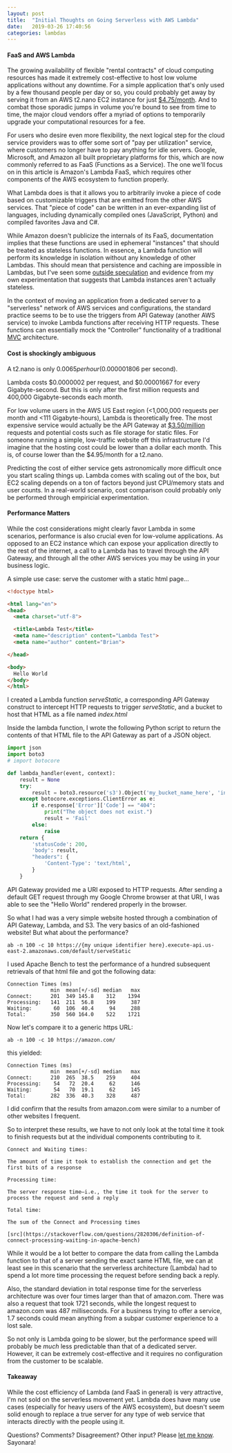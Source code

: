 ```yaml
---
layout: post
title:  "Initial Thoughts on Going Serverless with AWS Lambda"
date:   2019-03-26 17:40:56
categories: lambdas
---
```


#### FaaS and AWS Lambda

The growing availability of flexible "rental contracts" of cloud computing resources has made it extremely cost-effective to host low volume applications without any downtime. For a simple application that's only used by a few thousand people per day or so, you could probably get away by serving it from an AWS t2.nano EC2 instance for just [$4.75/month](https://aws.amazon.com/about-aws/whats-new/2015/12/introducing-t2-nano-the-smallest-lowest-cost-amazon-ec2-instance/). And to combat those sporadic jumps in volume you're bound to see from time to time, the major cloud vendors offer a myriad of options to temporarily upgrade your computational resources for a fee.

For users who desire even more flexibility, the next logical step for the cloud service providers was to offer some sort of "pay per utilization" service, where customers no longer have to pay anything for idle servers. Google, Microsoft, and Amazon all built proprietary platforms for this, which are now commonly referred to as FaaS (Functions as a Service). The one we'll focus on in this article is Amazon's Lambda FaaS, which requires other components of the AWS ecosystem to function properly.

What Lambda does is that it allows you to arbitrarily invoke a piece of code based on customizable triggers that are emitted from the other AWS services. That "piece of code" can be written in an ever-expanding list of languages, including dynamically compiled ones (JavaScript, Python) and compiled favorites Java and C#. 

While Amazon doesn't publicize the internals of its FaaS, documentation implies that these functions are used in ephemeral "instances" that should be treated as stateless functions. In essence, a Lambda function will perform its knowledge in isolation without any knowledge of other Lambdas. This should mean that persistence and caching are impossible in Lambdas, but I've seen some [outside speculation](https://medium.com/@tjholowaychuk/aws-lambda-lifecycle-and-in-memory-caching-c9cd0844e072) and evidence from my own experimentation that suggests that Lambda instances aren't actually stateless.

In the context of moving an application from a dedicated server to a "serverless" network of AWS services and configurations, the standard practice seems to be to use the triggers from API Gateway (another AWS service) to invoke Lambda functions after receiving HTTP requests. These functions can essentially mock the "Controller" functionality of a traditional [MVC](https://en.wikipedia.org/wiki/Model%E2%80%93view%E2%80%93controller) architecture.

#### Cost is shockingly ambiguous

A t2.nano is only $0.0065 per hour ($0.000001806 per second).

Lambda costs $0.0000002 per request, and $0.00001667 for every Gigabyte-second. But this is only after the first million requests and 400,000 Gigabyte-seconds each month.

For low volume users in the AWS US East region (<1,000,000 requests per month and <111 Gigabyte-hours), Lambda is theoretically free. The most expensive service would actually be the API Gateway at [$3.50/million](https://aws.amazon.com/api-gateway/pricing/) requests and potential costs such as file storage for static files. For someone running a simple, low-traffic website off this infrastructure I'd imagine that the hosting cost could be lower than a dollar each month. This is, of course lower than the $4.95/month for a t2.nano.

Predicting the cost of either service gets astronomically more difficult once you start scaling things up. Lambda comes with scaling out of the box, but EC2 scaling depends on a ton of factors beyond just CPU/memory stats and user counts. In a real-world scenario, cost comparison could probably only be performed through empiricial experimentation.

#### Performance Matters

While the cost considerations might clearly favor Lambda in some scenarios, performance is also crucial even for low-volume applications. As opposed to an EC2 instance which can expose your application directly to the rest of the internet, a call to a Lambda has to travel through the API Gateway, and through all the other AWS services you may be using in your business logic.

A simple use case: serve the customer with a static html page...

```html
<!doctype html>

<html lang="en">
<head>
  <meta charset="utf-8">

  <title>Lambda Test</title>
  <meta name="description" content="Lambda Test">
  <meta name="author" content="Brian">

</head>

<body>
  Hello World
</body>
</html>
```

I created a Lambda function *serveStatic*, a corresponding API Gateway construct to intercept HTTP requests to trigger *serveStatic*, and a bucket to host that HTML as a file named *index.html*

Inside the lambda function, I wrote the following Python script to return the contents of that HTML file to the API Gateway as part of a JSON object.

```python
import json
import boto3
# import botocore

def lambda_handler(event, context):
    result = None
    try:
        result = boto3.resource('s3').Object('my_bucket_name_here', 'index.html').get()['Body'].read().decode("utf-8")
    except botocore.exceptions.ClientError as e:
        if e.response['Error']['Code'] == "404":
            print("The object does not exist.")
            result = 'Fail'
        else:
            raise
    return {
        'statusCode': 200,
        'body': result,
        "headers": {
            'Content-Type': 'text/html',
        }
    }

```

API Gateway provided me a URI exposed to HTTP requests. After sending a default GET request through my Google Chrome browser at that URI, I was able to see the "Hello World" rendered properly in the browser.

So what I had was a very simple website hosted through a combination of API Gateway, Lambda, and S3. The very basics of an old-fashioned website! But what about the performance?

```
ab -n 100 -c 10 https://{my unique identifier here}.execute-api.us-east-2.amazonaws.com/default/serveStatic
```

I used Apache Bench to test the performance of a hundred subsequent retrievals of that html file and got the following data:

```
Connection Times (ms)
              min  mean[+/-sd] median   max
Connect:      201  349 145.8    312    1394
Processing:   141  211  56.8    199     387
Waiting:       60  106  40.4     94     288
Total:        350  560 164.0    522    1721
```

Now let's compare it to a generic https URL:

```
ab -n 100 -c 10 https://amazon.com/
```

this yielded:

```
Connection Times (ms)
              min  mean[+/-sd] median   max
Connect:      210  265  38.5    259     404
Processing:    54   72  20.4     62     146
Waiting:       54   70  19.1     62     145
Total:        282  336  40.3    328     487
```

I did confirm that the results from amazon.com were similar to a number of other websites I frequent.

So to interpret these results, we have to not only look at the total time it took to finish requests but at the individual components contributing to it.

```
Connect and Waiting times:

The amount of time it took to establish the connection and get the first bits of a response

Processing time:

The server response time—i.e., the time it took for the server to process the request and send a reply

Total time:

The sum of the Connect and Processing times

[src](https://stackoverflow.com/questions/2820306/definition-of-connect-processing-waiting-in-apache-bench)
```

While it would be a lot better to compare the data from calling the Lambda function to that of a server sending the exact same HTML file, we can at least see in this scenario that the serverless architecture (Lambda) had to spend a lot more time processing the request before sending back a reply. 

Also, the standard deviation in total response time for the serverless architecture was over four times larger than that of amazon.com. There was also a request that took 1721 seconds, while the longest request to amazon.com was 487 milliseconds. For a business trying to offer a service, 1.7 seconds could mean anything from a subpar customer experience to a lost sale.

So not only is Lambda going to be slower, but the performance speed will probably be *much* less predictable than that of a dedicated server. However, it can be extremely cost-effective and it requires no configuration from the customer to be scalable.

#### Takeaway

While the cost efficiency of Lambda (and FaaS in general) is very attractive, I'm not sold on the serverless movement yet. Lambda does have many use cases (especially for heavy users of the AWS ecosystem), but doesn't seem solid enough to replace a true server for any type of web service that interacts directly with the people using it.

Questions? Comments? Disagreement? Other input? Please [let me know](mailto:brian.l.wilson@protonmail.com). Sayonara!
